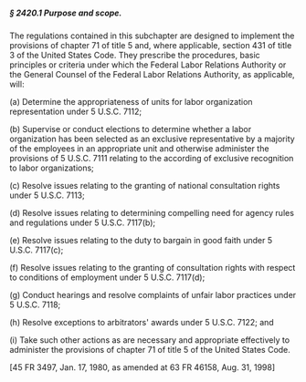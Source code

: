 ##### § 2420.1 Purpose and scope. #####

The regulations contained in this subchapter are designed to implement the provisions of chapter 71 of title 5 and, where applicable, section 431 of title 3 of the United States Code. They prescribe the procedures, basic principles or criteria under which the Federal Labor Relations Authority or the General Counsel of the Federal Labor Relations Authority, as applicable, will:

(a) Determine the appropriateness of units for labor organization representation under 5 U.S.C. 7112;

(b) Supervise or conduct elections to determine whether a labor organization has been selected as an exclusive representative by a majority of the employees in an appropriate unit and otherwise administer the provisions of 5 U.S.C. 7111 relating to the according of exclusive recognition to labor organizations;

(c) Resolve issues relating to the granting of national consultation rights under 5 U.S.C. 7113;

(d) Resolve issues relating to determining compelling need for agency rules and regulations under 5 U.S.C. 7117(b);

(e) Resolve issues relating to the duty to bargain in good faith under 5 U.S.C. 7117(c);

(f) Resolve issues relating to the granting of consultation rights with respect to conditions of employment under 5 U.S.C. 7117(d);

(g) Conduct hearings and resolve complaints of unfair labor practices under 5 U.S.C. 7118;

(h) Resolve exceptions to arbitrators' awards under 5 U.S.C. 7122; and

(i) Take such other actions as are necessary and appropriate effectively to administer the provisions of chapter 71 of title 5 of the United States Code.

[45 FR 3497, Jan. 17, 1980, as amended at 63 FR 46158, Aug. 31, 1998]
